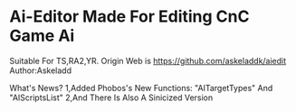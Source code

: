 # Ai-Editor Made For Editing CnC Game Ai
Suitable For TS,RA2,YR.
Origin Web is https://github.com/askeladdk/aiedit
Author:Askeladd

What's News?
1,Added Phobos's New Functions: "AITargetTypes" And "AIScriptsList" 
2,And There Is Also A Sinicized Version
